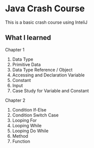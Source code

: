 # Java Crash Course
This is a basic crash course using InteliJ

## What I learned
Chapter 1
1. Data Type
2. Primitive Data
3. Data Type Reference / Object
4. Accessing and Declaration Variable
5. Constant
6. Input 
7. Case Study for Variable and Constant

Chapter 2
1. Condition If-Else
2. Condition Switch Case
3. Looping For
4. Looping While
5. Looping Do While
6. Method
7. Function
